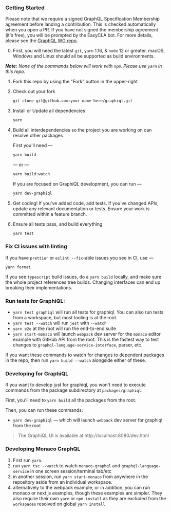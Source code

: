 ### Getting Started

Please note that we require a signed GraphQL Specification Membership agreement
before landing a contribution. This is checked automatically when you open a PR.
If you have not signed the membership agreement (it's free), you will be
prompted by the EasyCLA bot. For more details, please see the
[GraphQL WG repo](https://github.com/graphql/graphql-wg/tree/main/membership).

0. First, you will need the latest `git`, `yarn` 1.16, & `node` 12 or greater.
   macOS, Windows and Linux should all be supported as build environments.

_**Note:** None of the commands below will work with `npm`. Please use `yarn` in
this repo._

1. Fork this repo by using the "Fork" button in the upper-right

2. Check out your fork

   ```sh
   git clone git@github.com:your-name-here/graphiql.git
   ```

3. Install or Update all dependencies

   ```sh
   yarn
   ```

4. Build all interdependencies so the project you are working on can resolve
   other packages

   First you'll need —

   ```sh
   yarn build
   ```

   — or —

   ```sh
   yarn build:watch
   ```

   If you are focused on GraphiQL development, you can run —

   ```sh
   yarn dev-graphiql
   ```

5. Get coding! If you've added code, add tests. If you've changed APIs, update
   any relevant documentation or tests. Ensure your work is committed within a
   feature branch.

6. Ensure all tests pass, and build everything

   ```sh
   yarn test
   ```

### Fix CI issues with linting

If you have `prettier` or `eslint --fix`-able issues you see in CI, use —

`yarn format`

If you see `typescript` build issues, do a `yarn build` locally, and make sure
the whole project references tree builds. Changing interfaces can end up
breaking their implementations.

### Run tests for GraphiQL:

- `yarn test graphiql` will run all tests for graphiql. You can also run tests
  from a workspace, but most tooling is at the root.
- `yarn test --watch` will run `jest` with `--watch`
- `yarn e2e` at the root will run the end-to-end suite
- `yarn start-monaco` will launch `webpack` dev server for the `monaco` editor
  example with GitHub API from the root. This is the fastest way to test changes
  to `graphql-language-service-interface`, parser, etc.

If you want these commands to watch for changes to dependent packages in the
repo, then run `yarn build --watch` alongside either of these.

### Developing for GraphiQL

If you want to develop just for graphiql, you won't need to execute commands
from the package subdirectory at `packages/graphiql`.

First, you'll need to `yarn build` all the packages from the root.

Then, you can run these commands:

- `yarn dev-graphiql` — which will launch `webpack` dev server for graphiql
  from the root

> The GraphiQL UI is available at http://localhost:8080/dev.html

### Developing Monaco GraphQL

1. First run `yarn`.
2. run `yarn tsc --watch` to watch `monaco-graphql` and
   `graphql-language-service` in one screen session/terminal tab/etc
3. in another session, run `yarn start-monaco` from anywhere in the repository
   aside from an individual workspace.
4. alternatively to the webpack example, or in addition, you can run monaco or
   next.js examples, though these examples are simpler. They also require their
   own `yarn` or `npm install` as they are excluded from the `workspaces`
   resolved on global `yarn install`
